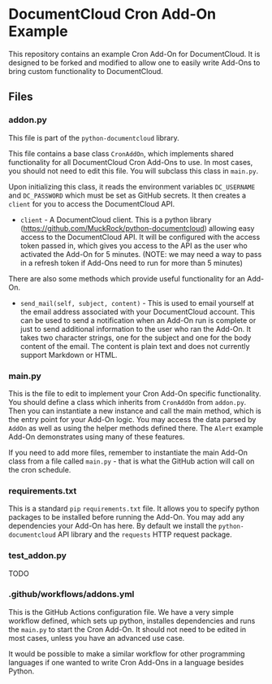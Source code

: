 
# DocumentCloud Cron Add-On Example

This repository contains an example Cron Add-On for DocumentCloud.  It is
designed to be forked and modified to allow one to easily write Add-Ons to
bring custom functionality to DocumentCloud.

## Files

### addon.py

This file is part of the `python-documentcloud` library.

This file contains a base class `CronAddOn`, which implements shared
functionality for all DocumentCloud Cron Add-Ons to use.  In most cases, you
should not need to edit this file.  You will subclass this class in `main.py`.

Upon initializing this class, it reads the environment variables `DC_USERNAME`
and `DC_PASSWORD` which must be set as GitHub secrets.  It then creates a
`client` for you to access the DocumentCloud API.

* `client` - A DocumentCloud client.  This is a python library
  (https://github.com/MuckRock/python-documentcloud) allowing easy access to
  the DocumentCloud API.  It will be configured with the access token passed
  in, which gives you access to the API as the user who activated the Add-On
  for 5 minutes. (NOTE: we may need a way to pass in a refresh token if Add-Ons
  need to run for more than 5 minutes)

There are also some methods which provide useful functionality for an Add-On.

* `send_mail(self, subject, content)` - This is used to email yourself at the
  email address associated with your DocumentCloud account.  This can be used
  to send a notification when an Add-On run is complete or just to send
  additional information to the user who ran the Add-On.  It takes two
  character strings, one for the subject and one for the body content of the
  email.  The content is plain text and does not currently support Markdown or
  HTML.

### main.py

This is the file to edit to implement your Cron Add-On specific functionality.
You should define a class which inherits from `CronAddOn` from `addon.py`.
Then you can instantiate a new instance and call the main method, which is the
entry point for your Add-On logic.  You may access the data parsed by `AddOn`
as well as using the helper methods defined there.  The `Alert` example
Add-On demonstrates using many of these features.

If you need to add more files, remember to instantiate the main Add-On class
from a file called `main.py` - that is what the GitHub action will call on the
cron schedule.

### requirements.txt

This is a standard `pip` `requirements.txt` file.  It allows you to specify
python packages to be installed before running the Add-On.  You may add any
dependencies your Add-On has here.  By default we install the
`python-documentcloud` API library and the `requests` HTTP request package.

### test_addon.py

TODO

### .github/workflows/addons.yml

This is the GitHub Actions configuration file.  We have a very simple workflow
defined, which sets up python, installes dependencies and runs the `main.py` to
start the Cron Add-On.  It should not need to be edited in most cases, unless
you have an advanced use case.

It would be possible to make a similar workflow for other programming languages
if one wanted to write Cron Add-Ons in a language besides Python.
